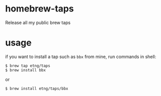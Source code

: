 # homebrew-taps
Release all my public brew taps

# usage
if you want to install a tap such as `bbx` from mine, run commands in shell:

```shell
$ brew tap etng/taps
$ brew install bbx
```
or 
```shell
$ brew install etng/taps/bbx
```
